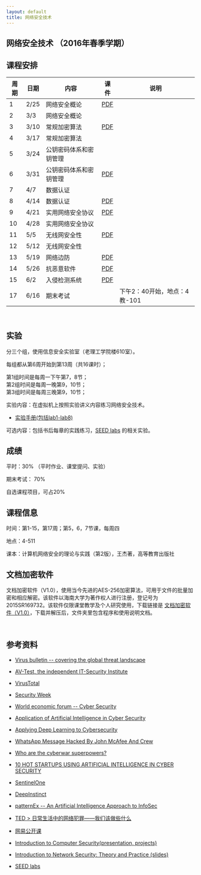 ```yaml
---
layout: default
title: 网络安全技术
---
```


网络安全技术 （2016年春季学期）
-------------------------------

课程安排
--------

| 周期 | 日期 | 内容                   | 课件                | 说明                         |
|------|------|------------------------|---------------------|------------------------------|
| 1    | 2/25 | 网络安全概论           | [PDF](Chapter1.pdf) |                              |
| 2    | 3/3  | 网络安全概论           |                     |                              |
| 3    | 3/10 | 常规加密算法           | [PDF](Chapter2.pdf) |                              |
| 4    | 3/17 | 常规加密算法           |                     |                              |
| 5    | 3/24 | 公钥密码体系和密钥管理 |                     |                              |
| 6    | 3/31 | 公钥密码体系和密钥管理 | [PDF](Chapter3.pdf) |                              |
| 7    | 4/7  | 数据认证               |                     |                              |
| 8    | 4/14 | 数据认证               | [PDF](Chapter4.pdf) |                              |
| 9    | 4/21 | 实用网络安全协议       | [PDF](Chapter5.pdf) |                              |
| 10   | 4/28 | 实用网络安全协议       |                     |                              |
| 11   | 5/5  | 无线网安全性           | [PDF](Chapter6.pdf) |                              |
| 12   | 5/12 | 无线网安全性           |                     |                              |
| 13   | 5/19 | 网络边防               | [PDF](Chapter7.pdf) |                              |
| 14   | 5/26 | 抗恶意软件             | [PDF](Chapter8.pdf) |                              |
| 15   | 6/2  | 入侵检测系统           | [PDF](Chapter9.pdf) |                              |
| 17   | 6/16 | 期末考试               |                     | 下午2：40开始，地点：4教-101 |

 

实验
----

分三个组，使用信息安全实验室（老理工学院楼610室）。

每组都从第6周开始到第13周（共16课时）；

第1组时间是每周一下午第7，8节；  
第2组时间是每周一晚第9，10节；  
第3组时间是每周三晚第9，10节；

实验内容：在虚拟机上按照实验讲义内容练习网络安全技术。

-   [实验手册(包括lab1-lab8)](lab.zip)

可选内容：包括书后每章的实践练习，[SEED
labs](http://www.cis.syr.edu/~wedu/seed/labs.html) 的相关实验。

成绩
----

平时：30% （平时作业、课堂提问、实验）

期末考试： 70%

自选课程项目，可占20%

课程信息
--------

时间：第1-15，第17周；第5，6，7节课，每周四

地点：4-511

课本：计算机网络安全的理论与实践（第2版），王杰著，高等教育出版社

文档加密软件
------------

文档加密软件（V1.0），使用当今先进的AES-256加密算法，可用于文件的批量加密和相应解密。该软件以海南大学为著作权人进行注册，登记号为2015SR169732。该软件仅限课堂教学及个人研究使用，下载链接是
[文档加密软件（V1.0）](文档加密软件包.zip)，下载并解压后，文件夹里包含程序和使用说明文档。

 

参考资料
--------

-   [Virus bulletin -- covering the global threat
    landscape](https://www.virusbulletin.com/)

-   [AV-Test, the independent IT-Security
    Institute](https://www.av-test.org/en/)

-   [VirusTotal](https://www.virustotal.com/)

-   [Security Week](http://www.securityweek.com/)

-   [World economic forum -- Cyber
    Security](https://www.weforum.org/agenda/archive/cyber-security)

-   [Application of Artificial Intelligence in Cyber
    Security](http://www.cyberisk.biz/application-artificial-intelligence-in-cyber-security/)

-   [Applying Deep Learning to
    Cybersecurity](http://blogs.infosecurityeurope.com/applying-deep-learning-to-cybersecurity/)

-   [WhatsApp Message Hacked By John McAfee And
    Crew](http://cybersecurityventures.com/whatsapp-message-hacked-by-john-mcafee-and-crew/)

-   [Who are the cyberwar
    superpowers?](https://www.weforum.org/agenda/2016/05/who-are-the-cyberwar-superpowers?utm_content=buffer4493b&utm_medium=social&utm_source=twitter.com&utm_campaign=buffer)

-   [10 HOT STARTUPS USING ARTIFICIAL INTELLIGENCE IN CYBER
    SECURITY](http://blog.ventureradar.com/2016/03/11/10-hot-startups-using-artificial-intelligence-in-cyber-security/)

-   [SentinelOne](https://sentinelone.com/company/leadership-team/)

-   [DeepInstinct](http://www.deepinstinct.com/#/about-us)

-   [patternEx -- An Artificial Intelligence Approach to
    InfoSec](https://www.patternex.com/technology)

-   [TED \>
    日常生活中的网络犯罪——我们该做些什么](http://open.163.com/movie/2014/3/3/L/M9KC5G9MO_M9KGSBV3L.html)

-   [网易公开课](http://c.open.163.com/search/search.htm?query=%E7%BD%91%E7%BB%9C%E5%AE%89%E5%85%A8)

-   [Introduction to Computer Security(presentation,
    projects)](http://www.securitybook.net/)

-   [Introduction to Network Security: Theory and Practice
    (slides)](http://www.cs.uml.edu/~wang/NetSec/)

-   [SEED labs](http://www.cis.syr.edu/~wedu/seed/labs.html)
